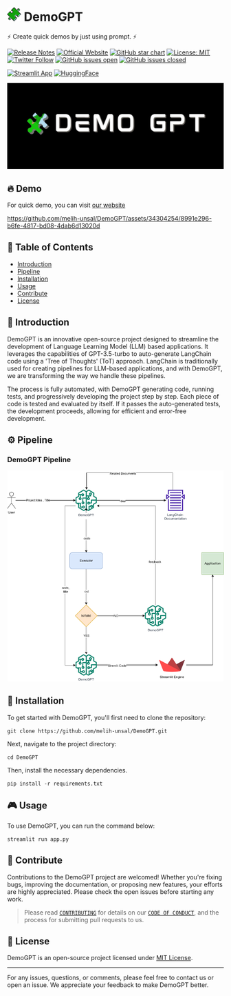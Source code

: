 # ![favicon](./puzzle.png) DemoGPT
⚡ Create quick demos by just using prompt. ⚡

[![Release Notes](https://img.shields.io/github/release/melih-unsal/DemoGPT)](https://github.com/melih-unsal/DemoGPT/releases)
[![Official Website](https://img.shields.io/badge/Official%20Website-demogpt.io-blue?style=flat&logo=world&logoColor=white)](https://demogpt.io)
[![GitHub star chart](https://img.shields.io/github/stars/melih-unsal/DemoGPT?style=social)](https://star-history.com/#melih-unsal/DemoGPT)
[![License: MIT](https://img.shields.io/badge/License-MIT-green.svg)](https://opensource.org/licenses/MIT)
[![Twitter Follow](https://img.shields.io/twitter/follow/demo_gpt?style=social)](https://twitter.com/demo_gpt)
[![GitHub issues open](https://img.shields.io/github/issues/melih-unsal/DemoGPT.svg?maxAge=259200000)](https://github.com/melih-unsal/DemoGPT/issues?q=is%3Aopen+is%3Aissue) 
[![GitHub issues closed](https://img.shields.io/github/issues-closed-raw/melih-unsal/DemoGPT.svg?maxAge=259200000)](https://github.com/melih-unsal/DemoGPT/issues?q=is%3Aissue+is%3Aclosed)

[![Streamlit App](https://static.streamlit.io/badges/streamlit_badge_black_white.svg)](https://demogpt.streamlit.app)
[![HuggingFace](https://img.shields.io/badge/%F0%9F%A4%97-Spaces-yellow)](https://huggingface.co/spaces/melihunsal/demogpt)

![DemoGPT](demogpt_new_banner.jpeg)

## 🔥 Demo

For quick demo, you can visit [our website](https://demogpt.io)

https://github.com/melih-unsal/DemoGPT/assets/34304254/8991e296-b6fe-4817-bd08-4dab6d13020d

## 📑 Table of Contents

- [Introduction](#-introduction)
- [Pipeline](#%EF%B8%8F-pipeline)
- [Installation](#-installation)
- [Usage](#-usage)
- [Contribute](#-contribute)
- [License](#-license)

## 📌 Introduction

DemoGPT is an innovative open-source project designed to streamline the development of Language Learning Model (LLM) based applications. It leverages the capabilities of GPT-3.5-turbo to auto-generate LangChain code using a 'Tree of Thoughts' (ToT) approach. LangChain is traditionally used for creating pipelines for LLM-based applications, and with DemoGPT, we are transforming the way we handle these pipelines. 

The process is fully automated, with DemoGPT generating code, running tests, and progressively developing the project step by step. Each piece of code is tested and evaluated by itself. If it passes the auto-generated tests, the development proceeds, allowing for efficient and error-free development.

## ⚙️ Pipeline
### DemoGPT Pipeline
![DemoGPT Pipeline](demogpt_pipeline.png?raw=true "DemoGPT Pipeline")

## 🔧 Installation

To get started with DemoGPT, you'll first need to clone the repository:
```
git clone https://github.com/melih-unsal/DemoGPT.git
```

Next, navigate to the project directory:
```
cd DemoGPT
```

Then, install the necessary dependencies. 
```
pip install -r requirements.txt
```

## 🎮 Usage

To use DemoGPT, you can run the command below:

```
streamlit run app.py
```

## 🤝 Contribute

Contributions to the DemoGPT project are welcomed! Whether you're fixing bugs, improving the documentation, or proposing new features, your efforts are highly appreciated. Please check the open issues before starting any work.

> Please read [`CONTRIBUTING`](CONTRIBUTING.md) for details on our [`CODE OF CONDUCT`](CODE_OF_CONDUCT.md), and the process for submitting pull requests to us.

## 📜 License

DemoGPT is an open-source project licensed under [MIT License](LICENSE).

---

For any issues, questions, or comments, please feel free to contact us or open an issue. We appreciate your feedback to make DemoGPT better.
